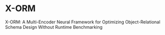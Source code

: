 # X-ORM
X-ORM: A Multi-Encoder Neural Framework for Optimizing Object-Relational Schema Design Without Runtime Benchmarking
